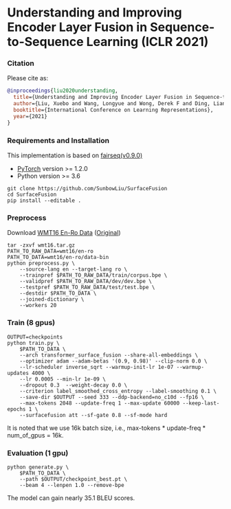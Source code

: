 # Understanding and Improving Encoder Layer Fusion in Sequence-to-Sequence Learning (ICLR 2021)

### Citation

Please cite as:

```bibtex
@inproceedings{liu2020understanding,
  title={Understanding and Improving Encoder Layer Fusion in Sequence-to-Sequence Learning},
  author={Liu, Xuebo and Wang, Longyue and Wong, Derek F and Ding, Liang and Chao, Lidia S and Tu, Zhaopeng},
  booktitle={International Conference on Learning Representations},
  year={2021}
}
```


### Requirements and Installation
This implementation is based on [fairseq(v0.9.0)](https://github.com/pytorch/fairseq/tree/v0.9.0/fairseq)

* [PyTorch](http://pytorch.org/) version >= 1.2.0
* Python version >= 3.6

```
git clone https://github.com/SunbowLiu/SurfaceFusion
cd SurfaceFusion
pip install --editable .
```

### Preprocess
Download [WMT16 En-Ro Data](https://drive.google.com/uc?id=1YrAwCEuktG-iDVxtEW-FE72uFTLc5QMl) ([Original](https://github.com/nyu-dl/dl4mt-nonauto#downloading-datasets--pre-trained-models))
```
tar -zxvf wmt16.tar.gz
PATH_TO_RAW_DATA=wmt16/en-ro
PATH_TO_DATA=wmt16/en-ro/data-bin
python preprocess.py \
    --source-lang en --target-lang ro \
    --trainpref $PATH_TO_RAW_DATA/train/corpus.bpe \
    --validpref $PATH_TO_RAW_DATA/dev/dev.bpe \
    --testpref $PATH_TO_RAW_DATA/test/test.bpe \
    --destdir $PATH_TO_DATA \
    --joined-dictionary \
    --workers 20
```

### Train (8 gpus)
```
OUTPUT=checkpoints
python train.py \
    $PATH_TO_DATA \
    --arch transformer_surface_fusion --share-all-embeddings \
    --optimizer adam --adam-betas '(0.9, 0.98)' --clip-norm 0.0 \
    --lr-scheduler inverse_sqrt --warmup-init-lr 1e-07 --warmup-updates 4000 \
    --lr 0.0005 --min-lr 1e-09 \
    --dropout 0.3  --weight-decay 0.0 \
    --criterion label_smoothed_cross_entropy --label-smoothing 0.1 \
    --save-dir $OUTPUT --seed 333 --ddp-backend=no_c10d --fp16 \
    --max-tokens 2048 --update-freq 1 --max-update 60000 --keep-last-epochs 1 \
    --surfacefusion att --sf-gate 0.8 --sf-mode hard
```
It is noted that we use 16k batch size, i.e., max-tokens * update-freq * num_of_gpus = 16k.


### Evaluation (1 gpu)
```
python generate.py \
    $PATH_TO_DATA \
    --path $OUTPUT/checkpoint_best.pt \
    --beam 4 --lenpen 1.0 --remove-bpe
```
The model can gain nearly 35.1 BLEU scores.








